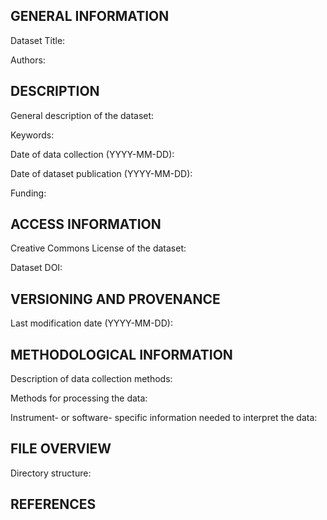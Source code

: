 GENERAL INFORMATION
-------------------

Dataset Title: 

<!--- Add the title of the dataset (not the title of the related paper/journal-article 
-->  
	

Authors: 

<!--- Provide authors information specifying contact details and relevant social networks, e.g.:  
    * Full name ([@GitHub username](https://github.com/username), [ORCID](https://doi.org/...), email address, institution/employer   
-->  
 


DESCRIPTION
-----------

General description of the dataset:  

<!--- Provide a general brief description of the dataset including:
    * what the data is about
    * for what purpose it was collected/generated
    * how it was collected/generated (further details will be mentioned later in this README)
    * if it is underlying the results of a paper/journal article	 
--> 


Keywords:

<!--- Add here relevant keywords separated by a '-' character
-->	 


Date of data collection (YYYY-MM-DD):


Date of dataset publication (YYYY-MM-DD):
	

Funding: 

<!--- Acknowledge here the funding institution (s) of this project 
-->



ACCESS INFORMATION
------------------

Creative Commons License of the dataset:

<!--- Add here the license that applies to the data files. 
    * If different licenses apply to different files, explain here which license applies to which file(s), 
      create a LICENSE directory, and add there the licenses (legal text as .md or .txt) for the different files.  
-->


Dataset DOI:

<!--- Add here the persistent identifier (DOI) of the dataset as provided by the platform in which it is 
      being published e.g., https://doi.org/...
-->  



VERSIONING AND PROVENANCE
-------------------------

Last modification date (YYYY-MM-DD):

<!--- Add here a list of all previous versions and the DOI of each version if applicable
    * If the data was derived from another source, add here the reference to the original source, and 
      the license or terms-of-use with which you were able to build upon such data  
-->
 


METHODOLOGICAL INFORMATION
--------------------------

Description of data collection methods:

<!--- Describe here how the data was collected/generated, including:  
    * instrumental and/or software settings (depending if the data was collected experimentally or via a e.g. simulation code)
    * facilities (e.g. a specific laboratory in case of experimental data, or an HPC facility in case of simulated data)
    * protocols
    * methodology
-->  


Methods for processing the data: 

<!--- Describe here how the data was processed, including:
    * theoretical (mathematical) techniques
    * practical (instrumental) techniques (if applicable)
    * software used to process the data (packages, versions, dependencies, computing processing power required, etc.)
-->

        
Instrument- or software- specific information needed to interpret the data:

<!--- Add here any instrument or software needed to access, inspect or edit the data (include versions)
-->



FILE OVERVIEW
-------------

Directory structure:

<!--- Explain here the directory structure of the data repository including:
    * what each directory contains
    * file/directory naming conventions
    * extra supporting documentation that applies to specific files
-->



REFERENCES
----------

<!--- List here all extra references used for data collection/generation, processing and visualization 
-->

